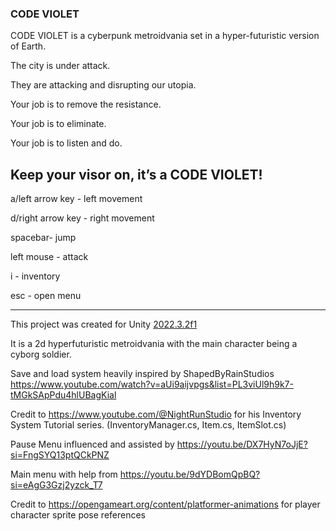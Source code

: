 ### CODE VIOLET ### 

CODE VIOLET is a cyberpunk metroidvania set in a hyper-futuristic version of Earth.

The city is under attack.

They are attacking and disrupting our utopia.

Your job is to remove the resistance.

Your job is to eliminate.

Your job is to listen and do.

Keep your visor on, it’s a CODE VIOLET!
----------------------------------------------------------------------------------------------------------------------------------------------------------------------
a/left arrow key - left movement

d/right arrow key - right movement

spacebar- jump

left mouse - attack

i - inventory

esc - open menu

----------------------------------------------------------------------------------------------------------------------------------------------------------------------
This project was created for Unity [2022.3.2f1](https://download.unity3d.com/download_unity/d74737c6db50/Windows64EditorInstaller/UnitySetup64-2022.3.2f1.exe)

It is a 2d hyperfuturistic metroidvania with the main character being a cyborg soldier.

Save and load system heavily inspired by ShapedByRainStudios
https://www.youtube.com/watch?v=aUi9aijvpgs&list=PL3viUl9h9k7-tMGkSApPdu4hlUBagKial

Credit to https://www.youtube.com/@NightRunStudio for his Inventory System Tutorial series. (InventoryManager.cs, Item.cs, ItemSlot.cs)

Pause Menu influenced and assisted by https://youtu.be/DX7HyN7oJjE?si=FngSYQ13ptQCkPNZ

Main menu with help from https://youtu.be/9dYDBomQpBQ?si=eAgG3Gzj2yzck_T7

Credit to https://opengameart.org/content/platformer-animations for player character sprite pose references 

